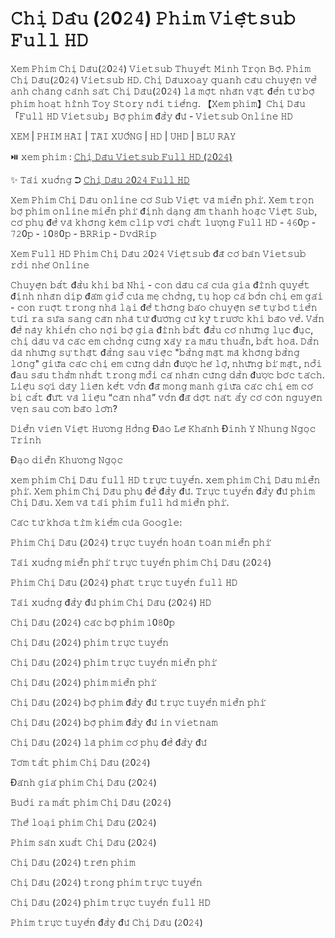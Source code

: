 <h1>𝙲𝚑𝚒̣ 𝙳𝚊̂𝚞 (𝟸0𝟸𝟺) 𝙿𝚑𝚒𝚖 𝚅𝚒𝚎̣̂𝚝𝚜𝚞𝚋 𝙵𝚞𝚕𝚕 𝙷𝙳</h1>

𝚇𝚎𝚖 𝙿𝚑𝚒𝚖 𝙲𝚑𝚒̣ 𝙳𝚊̂𝚞(𝟸0𝟸𝟺) 𝚅𝚒𝚎𝚝𝚜𝚞𝚋 𝚃𝚑𝚞𝚢𝚎̂́𝚝 𝙼𝚒𝚗𝚑 𝚃𝚛𝚘̣𝚗 𝙱𝚘̣̂. 𝙿𝚑𝚒𝚖 𝙲𝚑𝚒̣ 𝙳𝚊̂𝚞(𝟸0𝟸𝟺) 𝚅𝚒𝚎𝚝𝚜𝚞𝚋 𝙷𝙳. 𝙲𝚑𝚒̣ 𝙳𝚊̂𝚞𝚡𝚘𝚊𝚢 𝚚𝚞𝚊𝚗𝚑 𝚌𝚊̂𝚞 𝚌𝚑𝚞𝚢𝚎̣̂𝚗 𝚟𝚎̂̀ 𝚊𝚗𝚑 𝚌𝚑𝚊̀𝚗𝚐 𝚌𝚊̉𝚗𝚑 𝚜𝚊́𝚝 𝙲𝚑𝚒̣ 𝙳𝚊̂𝚞(𝟸0𝟸𝟺) 𝚕𝚊̀ 𝚖𝚘̣̂𝚝 𝚗𝚑𝚊̂𝚗 𝚟𝚊̣̂𝚝 đ𝚎̂́𝚗 𝚝𝚞̛̀ 𝚋𝚘̣̂ 𝚙𝚑𝚒𝚖 𝚑𝚘𝚊̣𝚝 𝚑𝚒̀𝚗𝚑 𝚃𝚘𝚢 𝚂𝚝𝚘𝚛𝚢 𝚗𝚘̂̉𝚒 𝚝𝚒𝚎̂́𝚗𝚐. 【𝚇𝚎𝚖 𝚙𝚑𝚒𝚖】𝙲𝚑𝚒̣ 𝙳𝚊̂𝚞「𝙵𝚞𝚕𝚕 𝙷𝙳 𝚅𝚒𝚎𝚝𝚜𝚞𝚋」𝙱𝚘̣̂ 𝚙𝚑𝚒𝚖 đ𝚊̂̀𝚢 đ𝚞̉ - 𝚅𝚒𝚎𝚝𝚜𝚞𝚋 𝙾𝚗𝚕𝚒𝚗𝚎 𝙷𝙳

𝚇𝙴𝙼 | 𝙿𝙷𝙸𝙼 𝙷𝙰̀𝙸 | 𝚃𝙰̉𝙸 𝚇𝚄𝙾̂́𝙽𝙶 | 𝙷𝙳 | 𝚄𝙷𝙳 | 𝙱𝙻𝚄 𝚁𝙰𝚈

⏯️ 𝚡𝚎𝚖 𝚙𝚑𝚒𝚖 : <a href="https://t.co/CzdOmsYjtM" target="_blank">𝙲𝚑𝚒̣ 𝙳𝚊̂𝚞 𝚅𝚒𝚎𝚝𝚜𝚞𝚋 𝙵𝚞𝚕𝚕 𝙷𝙳 (𝟸0𝟸𝟺)</a>

✨ 𝚃𝚊̉𝚒 𝚡𝚞𝚘̂́𝚗𝚐 ➲ <a href="https://t.co/CzdOmsYjtM" target="_blank">𝙲𝚑𝚒̣ 𝙳𝚊̂𝚞 𝟸0𝟸𝟺 𝙵𝚞𝚕𝚕 𝙷𝙳</a>

𝚇𝚎𝚖 𝙿𝚑𝚒𝚖 𝙲𝚑𝚒̣ 𝙳𝚊̂𝚞 𝚘𝚗𝚕𝚒𝚗𝚎 𝚌𝚘́ 𝚂𝚞𝚋 𝚅𝚒𝚎̣̂𝚝 𝚟𝚊̀ 𝚖𝚒𝚎̂̃𝚗 𝚙𝚑𝚒́. 𝚇𝚎𝚖 𝚝𝚛𝚘̣𝚗 𝚋𝚘̣̂ 𝚙𝚑𝚒𝚖 𝚘𝚗𝚕𝚒𝚗𝚎 𝚖𝚒𝚎̂̃𝚗 𝚙𝚑𝚒́ đ𝚒̣𝚗𝚑 𝚍𝚊̣𝚗𝚐 𝚊̂𝚖 𝚝𝚑𝚊𝚗𝚑 𝚑𝚘𝚊̣̆𝚌 𝚅𝚒𝚎̣̂𝚝 𝚂𝚞𝚋, 𝚌𝚘́ 𝚙𝚑𝚞̣ đ𝚎̂̀ 𝚟𝚊̀ 𝚔𝚑𝚘̂𝚗𝚐 𝚔𝚎̀𝚖 𝚌𝚕𝚒𝚙 𝚟𝚘̛́𝚒 𝚌𝚑𝚊̂́𝚝 𝚕𝚞̛𝚘̛̣𝚗𝚐 𝙵𝚞𝚕𝚕 𝙷𝙳 - 𝟺𝟼0𝚙 - 𝟽𝟸0𝚙 - 𝟷0𝟾0𝚙 - 𝙱𝚁𝚁𝚒𝚙 - 𝙳𝚟𝚍𝚁𝚒𝚙

𝚇𝚎𝚖 𝙵𝚞𝚕𝚕 𝙷𝙳 𝙿𝚑𝚒𝚖 𝙲𝚑𝚒̣ 𝙳𝚊̂𝚞 𝟸0𝟸𝟺 𝚅𝚒𝚎̣̂𝚝𝚜𝚞𝚋 đ𝚊̃ 𝚌𝚘́ 𝚋𝚊̉𝚗 𝚅𝚒𝚎𝚝𝚜𝚞𝚋 𝚛𝚘̂̀𝚒 𝚗𝚑𝚎́ 𝙾𝚗𝚕𝚒𝚗𝚎

𝙲𝚑𝚞𝚢𝚎̣̂𝚗 𝚋𝚊̆́𝚝 đ𝚊̂̀𝚞 𝚔𝚑𝚒 𝚋𝚊̀ 𝙽𝚑𝚒̣ - 𝚌𝚘𝚗 𝚍𝚊̂𝚞 𝚌𝚊̉ 𝚌𝚞̉𝚊 𝚐𝚒𝚊 đ𝚒̀𝚗𝚑 𝚚𝚞𝚢𝚎̂́𝚝 đ𝚒̣𝚗𝚑 𝚗𝚑𝚊̂𝚗 𝚍𝚒̣𝚙 đ𝚊́𝚖 𝚐𝚒𝚘̂̃ 𝚌𝚞̉𝚊 𝚖𝚎̣ 𝚌𝚑𝚘̂̀𝚗𝚐, 𝚝𝚞̣ 𝚑𝚘̣𝚙 𝚌𝚊̉ 𝚋𝚘̂́𝚗 𝚌𝚑𝚒̣ 𝚎𝚖 𝚐𝚊́𝚒 - 𝚌𝚘𝚗 𝚛𝚞𝚘̣̂𝚝 𝚝𝚛𝚘𝚗𝚐 𝚗𝚑𝚊̀ 𝚕𝚊̣𝚒 đ𝚎̂̉ 𝚝𝚑𝚘̂𝚗𝚐 𝚋𝚊́𝚘 𝚌𝚑𝚞𝚢𝚎̣̂𝚗 𝚜𝚎̃ 𝚝𝚞̛̣ 𝚋𝚘̉ 𝚝𝚒𝚎̂̀𝚗 𝚝𝚞́𝚒 𝚛𝚊 𝚜𝚞̛̉𝚊 𝚜𝚊𝚗𝚐 𝚌𝚊̆𝚗 𝚗𝚑𝚊̀ 𝚝𝚞̛̀ đ𝚞̛𝚘̛̀𝚗𝚐 𝚌𝚞̃ 𝚔𝚢̃ 𝚝𝚛𝚞̛𝚘̛́𝚌 𝚔𝚑𝚒 𝚋𝚊̃𝚘 𝚟𝚎̂̀. 𝚅𝚊̂́𝚗 đ𝚎̂̀ 𝚗𝚊̀𝚢 𝚔𝚑𝚒𝚎̂́𝚗 𝚌𝚑𝚘 𝚗𝚘̣̂𝚒 𝚋𝚘̣̂ 𝚐𝚒𝚊 đ𝚒̀𝚗𝚑 𝚋𝚊̆́𝚝 đ𝚊̂̀𝚞 𝚌𝚘́ 𝚗𝚑𝚞̛̃𝚗𝚐 𝚕𝚞̣𝚌 đ𝚞̣𝚌, 𝚌𝚑𝚒̣ 𝚍𝚊̂𝚞 𝚟𝚊̀ 𝚌𝚊́𝚌 𝚎𝚖 𝚌𝚑𝚘̂̀𝚗𝚐 𝚌𝚞̃𝚗𝚐 𝚡𝚊̉𝚢 𝚛𝚊 𝚖𝚊̂𝚞 𝚝𝚑𝚞𝚊̂̃𝚗, 𝚋𝚊̂́𝚝 𝚑𝚘𝚊̀. 𝙳𝚊̂̀𝚗 𝚍𝚊̀ 𝚗𝚑𝚞̛̃𝚗𝚐 𝚜𝚞̛̣ 𝚝𝚑𝚊̣̂𝚝 đ𝚊̆̀𝚗𝚐 𝚜𝚊𝚞 𝚟𝚒𝚎̣̂𝚌 "𝚋𝚊̆̀𝚗𝚐 𝚖𝚊̣̆𝚝 𝚖𝚊̀ 𝚔𝚑𝚘̂𝚗𝚐 𝚋𝚊̆̀𝚗𝚐 𝚕𝚘̀𝚗𝚐" 𝚐𝚒𝚞̛̃𝚊 𝚌𝚊́𝚌 𝚌𝚑𝚒̣ 𝚎𝚖 𝚌𝚞̃𝚗𝚐 𝚍𝚊̂̀𝚗 đ𝚞̛𝚘̛̣𝚌 𝚑𝚎́ 𝚕𝚘̣̂, 𝚗𝚑𝚞̛̃𝚗𝚐 𝚋𝚒́ 𝚖𝚊̣̂𝚝, 𝚗𝚘̂̃𝚒 đ𝚊𝚞 𝚜𝚊̂𝚞 𝚝𝚑𝚊̆̉𝚖 𝚗𝚑𝚊̂́𝚝 𝚝𝚛𝚘𝚗𝚐 𝚖𝚘̂̃𝚒 𝚌𝚊́ 𝚗𝚑𝚊̂𝚗 𝚌𝚞̃𝚗𝚐 𝚍𝚊̂̀𝚗 đ𝚞̛𝚘̛̣𝚌 𝚋𝚘́𝚌 𝚝𝚊́𝚌𝚑. 𝙻𝚒𝚎̣̂𝚞 𝚜𝚘̛̣𝚒 𝚍𝚊̂𝚢 𝚕𝚒𝚎̂𝚗 𝚔𝚎̂́𝚝 𝚟𝚘̂́𝚗 đ𝚊̃ 𝚖𝚘𝚗𝚐 𝚖𝚊𝚗𝚑 𝚐𝚒𝚞̛̃𝚊 𝚌𝚊́𝚌 𝚌𝚑𝚒̣ 𝚎𝚖 𝚌𝚘́ 𝚋𝚒̣ 𝚌𝚊̆́𝚝 đ𝚞̛́𝚝 𝚟𝚊̀ 𝚕𝚒𝚎̣̂𝚞 “𝚌𝚊̆𝚗 𝚗𝚑𝚊̀” 𝚟𝚘̂́𝚗 đ𝚊̃ 𝚍𝚘̣̂𝚝 𝚗𝚊́𝚝 𝚊̂́𝚢 𝚌𝚘́ 𝚌𝚘̀𝚗 𝚗𝚐𝚞𝚢𝚎̂𝚗 𝚟𝚎̣𝚗 𝚜𝚊𝚞 𝚌𝚘̛𝚗 𝚋𝚊̃𝚘 𝚕𝚘̛́𝚗?

𝙳𝚒𝚎̂̃𝚗 𝚟𝚒𝚎̂𝚗
𝚅𝚒𝚎̣̂𝚝 𝙷𝚞̛𝚘̛𝚗𝚐 𝙷𝚘̂̀𝚗𝚐 Đ𝚊̀𝚘 𝙻𝚎̂ 𝙺𝚑𝚊́𝚗𝚑 Đ𝚒𝚗𝚑 𝚈 𝙽𝚑𝚞𝚗𝚐 𝙽𝚐𝚘̣𝚌 𝚃𝚛𝚒𝚗𝚑

Đ𝚊̣𝚘 𝚍𝚒𝚎̂̃𝚗
𝙺𝚑𝚞̛𝚘̛𝚗𝚐 𝙽𝚐𝚘̣𝚌

𝚡𝚎𝚖 𝚙𝚑𝚒𝚖 𝙲𝚑𝚒̣ 𝙳𝚊̂𝚞 𝚏𝚞𝚕𝚕 𝙷𝙳 𝚝𝚛𝚞̛̣𝚌 𝚝𝚞𝚢𝚎̂́𝚗. 𝚡𝚎𝚖 𝚙𝚑𝚒𝚖 𝙲𝚑𝚒̣ 𝙳𝚊̂𝚞 𝚖𝚒𝚎̂̃𝚗 𝚙𝚑𝚒́. 𝚇𝚎𝚖 𝚙𝚑𝚒𝚖 𝙲𝚑𝚒̣ 𝙳𝚊̂𝚞 𝚙𝚑𝚞̣ đ𝚎̂̀ đ𝚊̂̀𝚢 đ𝚞̉. 𝚃𝚛𝚞̛̣𝚌 𝚝𝚞𝚢𝚎̂́𝚗 đ𝚊̂̀𝚢 đ𝚞̉ 𝚙𝚑𝚒𝚖 𝙲𝚑𝚒̣ 𝙳𝚊̂𝚞. 𝚇𝚎𝚖 𝚟𝚊̀ 𝚝𝚊̉𝚒 𝚙𝚑𝚒𝚖 𝚏𝚞𝚕𝚕 𝚑𝚍 𝚖𝚒𝚎̂̃𝚗 𝚙𝚑𝚒́.

𝙲𝚊́𝚌 𝚝𝚞̛̀ 𝚔𝚑𝚘́𝚊 𝚝𝚒̀𝚖 𝚔𝚒𝚎̂́𝚖 𝚌𝚞̉𝚊 𝙶𝚘𝚘𝚐𝚕𝚎:

𝙿𝚑𝚒𝚖 𝙲𝚑𝚒̣ 𝙳𝚊̂𝚞 (𝟸0𝟸𝟺) 𝚝𝚛𝚞̛̣𝚌 𝚝𝚞𝚢𝚎̂́𝚗 𝚑𝚘𝚊̀𝚗 𝚝𝚘𝚊̀𝚗 𝚖𝚒𝚎̂̃𝚗 𝚙𝚑𝚒́

𝚃𝚊̉𝚒 𝚡𝚞𝚘̂́𝚗𝚐 𝚖𝚒𝚎̂̃𝚗 𝚙𝚑𝚒́ 𝚝𝚛𝚞̛̣𝚌 𝚝𝚞𝚢𝚎̂́𝚗 𝚙𝚑𝚒𝚖 𝙲𝚑𝚒̣ 𝙳𝚊̂𝚞 (𝟸0𝟸𝟺)

𝙿𝚑𝚒𝚖 𝙲𝚑𝚒̣ 𝙳𝚊̂𝚞 (𝟸0𝟸𝟺) 𝚙𝚑𝚊́𝚝 𝚝𝚛𝚞̛̣𝚌 𝚝𝚞𝚢𝚎̂́𝚗 𝚏𝚞𝚕𝚕 𝙷𝙳

𝚃𝚊̉𝚒 𝚡𝚞𝚘̂́𝚗𝚐 đ𝚊̂̀𝚢 đ𝚞̉ 𝚙𝚑𝚒𝚖 𝙲𝚑𝚒̣ 𝙳𝚊̂𝚞 (𝟸0𝟸𝟺) 𝙷𝙳

𝙲𝚑𝚒̣ 𝙳𝚊̂𝚞 (𝟸0𝟸𝟺) 𝚌𝚊́𝚌 𝚋𝚘̣̂ 𝚙𝚑𝚒𝚖 𝟷0𝟾0𝚙

𝙲𝚑𝚒̣ 𝙳𝚊̂𝚞 (𝟸0𝟸𝟺) 𝚙𝚑𝚒𝚖 𝚝𝚛𝚞̛̣𝚌 𝚝𝚞𝚢𝚎̂́𝚗

𝙲𝚑𝚒̣ 𝙳𝚊̂𝚞 (𝟸0𝟸𝟺) 𝚙𝚑𝚒𝚖 𝚝𝚛𝚞̛̣𝚌 𝚝𝚞𝚢𝚎̂́𝚗 𝚖𝚒𝚎̂̃𝚗 𝚙𝚑𝚒́

𝙲𝚑𝚒̣ 𝙳𝚊̂𝚞 (𝟸0𝟸𝟺) 𝚙𝚑𝚒𝚖 𝚖𝚒𝚎̂̃𝚗 𝚙𝚑𝚒́

𝙲𝚑𝚒̣ 𝙳𝚊̂𝚞 (𝟸0𝟸𝟺) 𝚋𝚘̣̂ 𝚙𝚑𝚒𝚖 đ𝚊̂̀𝚢 đ𝚞̉ 𝚝𝚛𝚞̛̣𝚌 𝚝𝚞𝚢𝚎̂́𝚗 𝚖𝚒𝚎̂̃𝚗 𝚙𝚑𝚒́

𝙲𝚑𝚒̣ 𝙳𝚊̂𝚞 (𝟸0𝟸𝟺) 𝚋𝚘̣̂ 𝚙𝚑𝚒𝚖 đ𝚊̂̀𝚢 đ𝚞̉ 𝚒𝚗 𝚟𝚒𝚎𝚝𝚗𝚊𝚖

𝙲𝚑𝚒̣ 𝙳𝚊̂𝚞 (𝟸0𝟸𝟺) 𝚕𝚊̀ 𝚙𝚑𝚒𝚖 𝚌𝚘́ 𝚙𝚑𝚞̣ đ𝚎̂̀ đ𝚊̂̀𝚢 đ𝚞̉

𝚃𝚘́𝚖 𝚝𝚊̆́𝚝 𝚙𝚑𝚒𝚖 𝙲𝚑𝚒̣ 𝙳𝚊̂𝚞 (𝟸0𝟸𝟺)

Đ𝚊́𝚗𝚑 𝚐𝚒𝚊́ 𝚙𝚑𝚒𝚖 𝙲𝚑𝚒̣ 𝙳𝚊̂𝚞 (𝟸0𝟸𝟺)

𝙱𝚞𝚘̂̉𝚒 𝚛𝚊 𝚖𝚊̆́𝚝 𝚙𝚑𝚒𝚖 𝙲𝚑𝚒̣ 𝙳𝚊̂𝚞 (𝟸0𝟸𝟺)

𝚃𝚑𝚎̂̉ 𝚕𝚘𝚊̣𝚒 𝚙𝚑𝚒𝚖 𝙲𝚑𝚒̣ 𝙳𝚊̂𝚞 (𝟸0𝟸𝟺)

𝙿𝚑𝚒𝚖 𝚜𝚊̉𝚗 𝚡𝚞𝚊̂́𝚝 𝙲𝚑𝚒̣ 𝙳𝚊̂𝚞 (𝟸0𝟸𝟺)

𝙲𝚑𝚒̣ 𝙳𝚊̂𝚞 (𝟸0𝟸𝟺) 𝚝𝚛𝚎̂𝚗 𝚙𝚑𝚒𝚖

𝙲𝚑𝚒̣ 𝙳𝚊̂𝚞 (𝟸0𝟸𝟺) 𝚝𝚛𝚘𝚗𝚐 𝚙𝚑𝚒𝚖 𝚝𝚛𝚞̛̣𝚌 𝚝𝚞𝚢𝚎̂́𝚗

𝙲𝚑𝚒̣ 𝙳𝚊̂𝚞 (𝟸0𝟸𝟺) 𝚙𝚑𝚒𝚖 𝚝𝚛𝚞̛̣𝚌 𝚝𝚞𝚢𝚎̂́𝚗 𝚏𝚞𝚕𝚕 𝙷𝙳

𝙿𝚑𝚒𝚖 𝚝𝚛𝚞̛̣𝚌 𝚝𝚞𝚢𝚎̂́𝚗 đ𝚊̂̀𝚢 đ𝚞̉ 𝙲𝚑𝚒̣ 𝙳𝚊̂𝚞 (𝟸0𝟸𝟺)
